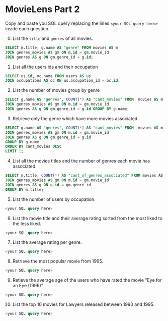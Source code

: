 # MovieLens Part 2

Copy and paste you SQL query replacing the lines `<your SQL query here>` inside each question.

0. List the `title` and `genres` of all movies.

```SQL
SELECT m.title, g.name AS "genre" FROM movies AS m
JOIN genres_movies AS gm ON m.id = gm.movie_id
JOIN genres AS g ON gm.genre_id = g.id;
```

1. List all the users ids and their occupation

```SQL
SELECT us.id, oc.name FROM users AS us
JOIN occupations AS oc ON us.occupation_id = oc.id;
```

2. List the number of movies group by genre

```SQL
SELECT g.name AS "genres", COUNT(*) AS "cant_movies" FROM  movies AS m
JOIN genres_movies AS gm ON m.id = gm.movie_id
JOIN genres AS g ON gm.genre_id = g.id GROUP BY g.name;
```

3. Retrieve only the genre which have more movies associated.

```SQL
SELECT g.name AS "genres", COUNT(*) AS "cant_movies" FROM  movies AS m
JOIN genres_movies AS gm ON m.id = gm.movie_id
JOIN genres AS g ON gm.genre_id = g.id
GROUP BY g.name
ORDER BY cant_movies DESC
LIMIT 1;
```

4. List all the movies titles and the number of genres each movie has associated.

```SQL
SELECT m.title, COUNT(*) AS "cant_of_genres_associated" FROM movies AS m
JOIN genres_movies AS gm ON m.id = gm.movie_id
JOIN genres AS g ON g.id = gm.genre_id
GROUP BY m.title;
```

5. List the number of users by occupation.

```SQL
<your SQL query here>
```

6. List the movie title and their average rating sorted from the most liked to the less liked.

```SQL
<your SQL query here>
```

7. List the average rating per genre.

```SQL
<your SQL query here>
```

8. Retrieve the most popular movie from 1995.

```SQL
<your SQL query here>
```

9. Retieve the average age of the users who have rated the movie "Eye for an Eye (1996)"

```SQL
<your SQL query here>
```

10. List the top 10 movies for Lawyers released between 1990 and 1995.

```SQL
<your SQL query here>
```
